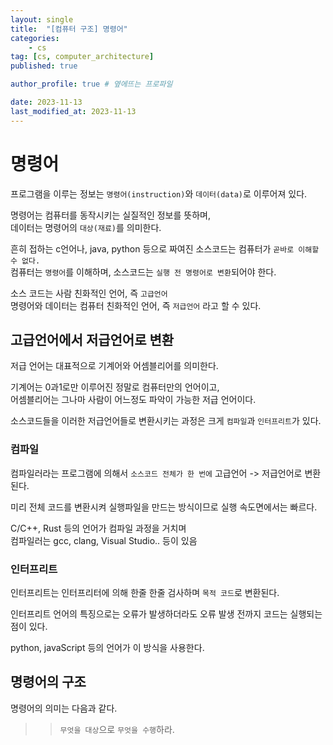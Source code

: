 ```yaml
---
layout: single
title:  "[컴퓨터 구조] 명령어"
categories: 
    - cs
tag: [cs, computer_architecture]
published: true

author_profile: true # 옆에뜨는 프로파일

date: 2023-11-13
last_modified_at: 2023-11-13
---
```


# 명령어
프로그램을 이루는 정보는 `명령어(instruction)`와 `데이터(data)`로 이루어져 있다.

명령어는 컴퓨터를 동작시키는 실질적인 정보를 뜻하며,<br>
데이터는 명령어의 `대상(재료)`를 의미한다.

흔히 접하는 c언어나, java, python 등으로 짜여진 소스코드는
컴퓨터가 `곧바로 이해할 수 없다.` <br>
컴퓨터는 `명령어`를 이해하며, 소스코드는 `실행 전 명령어로 변환`되어야 한다.

소스 코드는 사람 친화적인 언어, 즉 `고급언어` <br>
명령어와 데이터는 컴퓨터 친화적인 언어, 즉 `저급언어` 라고 할 수 있다.

## 고급언어에서 저급언어로 변환
저급 언어는 대표적으로 기계어와 어셈블리어를 의미한다.

기계어는 0과1로만 이루어진 정말로 컴퓨터만의 언어이고,<br>
어셈블리어는 그나마 사람이 어느정도 파악이 가능한 저급 언어이다.

소스코드들을 이러한 저급언어들로 변환시키는 과정은 크게 `컴파일`과 `인터프리트`가 있다.

### 컴파일
컴파일러라는 프로그램에 의해서 `소스코드 전체가 한 번에` 고급언어 -> 저급언어로 변환된다.

미리 전체 코드를 변환시켜 실행파일을 만드는 방식이므로 실행 속도면에서는 빠르다.

C/C++, Rust 등의 언어가 컴파일 과정을 거치며 <BR>
컴파일러는 gcc, clang, Visual Studio.. 등이 있음

### 인터프리트
인터프리트는 인터프리터에 의해 한줄 한줄 검사하며 `목적 코드`로 변환된다.

인터프리트 언어의 특징으로는 오류가 발생하더라도 오류 발생 전까지 코드는 실행되는 점이 있다.

python, javaScript 등의 언어가 이 방식을 사용한다.


## 명령어의 구조
명령어의 의미는 다음과 같다.
>> `무엇을 대상`으로 `무엇을 수행`하라.